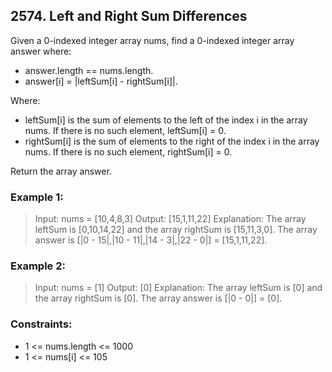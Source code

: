 ## 2574. Left and Right Sum Differences

Given a 0-indexed integer array nums, find a 0-indexed integer array answer where:

- answer.length == nums.length.
- answer[i] = |leftSum[i] - rightSum[i]|.

Where:

- leftSum[i] is the sum of elements to the left of the index i in the array nums. If there is no such element, leftSum[i] = 0.
- rightSum[i] is the sum of elements to the right of the index i in the array nums. If there is no such element, rightSum[i] = 0.

Return the array answer.

### Example 1:

> Input: nums = [10,4,8,3]
> Output: [15,1,11,22]
> Explanation: The array leftSum is [0,10,14,22] and the array rightSum is [15,11,3,0].
> The array answer is [|0 - 15|,|10 - 11|,|14 - 3|,|22 - 0|] = [15,1,11,22].

### Example 2:

> Input: nums = [1]
> Output: [0]
> Explanation: The array leftSum is [0] and the array rightSum is [0].
> The array answer is [|0 - 0|] = [0].

### Constraints:

- 1 <= nums.length <= 1000
- 1 <= nums[i] <= 105
